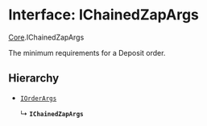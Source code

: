 # Interface: IChainedZapArgs

[Core](../modules/Core.md).IChainedZapArgs

The minimum requirements for a Deposit order.

## Hierarchy

- [`IOrderArgs`](Core.IOrderArgs.md)

  ↳ **`IChainedZapArgs`**
